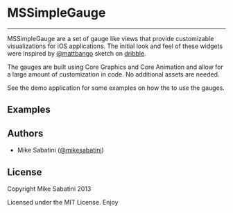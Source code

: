 
# MSSimpleGauge

* * * * * * * * * * *

MSSimpleGauge are a set of gauge like views that provide customizable visualizations for iOS applications. The initial look and feel of these widgets were inspired by [@mattbango](https://twitter.com/mattbango) sketch on [dribble](http://dribbble.com/shots/424678-Dashboard?list=users).

The gauges are built using Core Graphics and Core Animation and allow for a large amount of customization in code. No additional assets are needed.

See the demo application for some examples on how the to use the gauges.

## Examples




## Authors

* Mike Sabatini ([@mikesabatini](https://twitter.com/mikesabatini))

## License

Copyright Mike Sabatini 2013

Licensed under the MIT License. Enjoy
